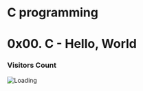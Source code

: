 # C programming 
# 0x00. C - Hello, World











### Visitors Count
<img align="left" src = "https://profile-counter.glitch.me/alx-low-level/count.svg" alt ="Loading">
